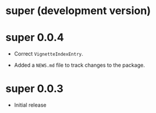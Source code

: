 # super (development version)

# super 0.0.4

* Correct `VignetteIndexEntry`.

* Added a `NEWS.md` file to track changes to the package.

# super 0.0.3

* Initial release
